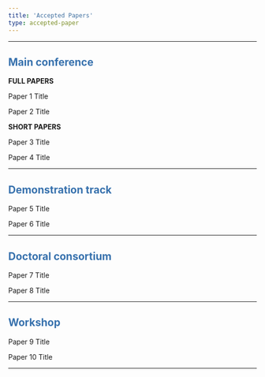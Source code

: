 ```yaml
---
title: 'Accepted Papers'
type: accepted-paper
---
```


<hr/>

<h2 style="color: #3771ad">Main conference</h2>

**FULL PAPERS**

Paper 1 Title

Paper 2 Title

**SHORT PAPERS**

Paper 3 Title

Paper 4 Title
 
<hr/>

<h2 style="color: #3771ad">Demonstration track</h2>

Paper 5 Title

Paper 6 Title

<hr/>

<h2 style="color: #3771ad">Doctoral consortium</h2>

Paper 7 Title

Paper 8 Title

<hr/>

<h2 style="color: #3771ad">Workshop</h2>

Paper 9 Title

Paper 10 Title

<hr/>

